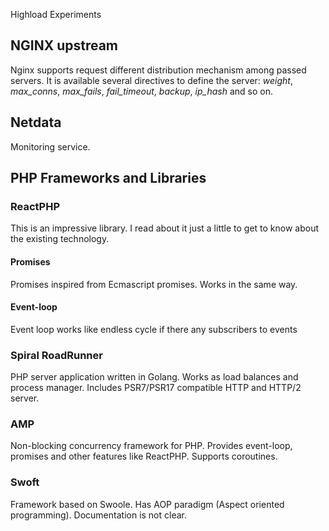 Highload Experiments

## NGINX upstream

Nginx supports request different distribution mechanism among passed servers.
It is available several directives to define the server: *weight*, *max_conns*, 
*max_fails*, *fail_timeout*, *backup*, *ip_hash* and so on.

## Netdata

Monitoring service.

## PHP Frameworks and Libraries

### ReactPHP

This is an impressive library. I read about it just a little to get to know about 
the existing technology.

#### Promises

Promises inspired from Ecmascript promises. Works in the same way. 

#### Event-loop

Event loop works like endless cycle if there any subscribers to events

### Spiral RoadRunner

PHP server application written in Golang. Works as load balances and process manager.
Includes PSR7/PSR17 compatible HTTP and HTTP/2 server.  

### AMP

Non-blocking concurrency framework for PHP. Provides event-loop, promises and other
features like ReactPHP. Supports coroutines.

### Swoft

Framework based on Swoole. Has AOP paradigm (Aspect oriented programming).
Documentation is not clear. 